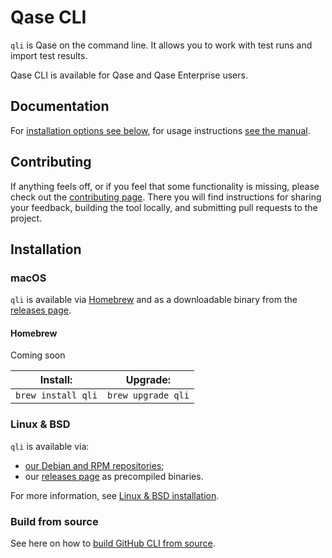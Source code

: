 # Qase CLI

`qli` is Qase on the command line. It allows you to work with test runs and import test results.

Qase CLI is available for Qase and Qase Enterprise users.

## Documentation

For [installation options see below](#installation), for usage instructions [see the manual][manual].

## Contributing

If anything feels off, or if you feel that some functionality is missing, please check out the [contributing page][contributing]. There you will find instructions for sharing your feedback, building the tool locally, and submitting pull requests to the project.

<!-- this anchor is linked to from elsewhere, so avoid renaming it -->
## Installation

### macOS

`qli` is available via [Homebrew][] and as a downloadable binary from the [releases page][].

#### Homebrew

Coming soon

| Install:          | Upgrade:          |
| ----------------- | ----------------- |
| `brew install qli` | `brew upgrade qli` |

### Linux & BSD

`qli` is available via:

- [our Debian and RPM repositories](./docs/install_linux.md);
- our [releases page][] as precompiled binaries.

For more information, see [Linux & BSD installation](./docs/install_linux.md).

### Build from source

See here on how to [build GitHub CLI from source][build from source].

[manual]: https://developers.qase.io/cli/
[Homebrew]: https://brew.sh
[releases page]: https://github.com/qase-tms/cli/releases/latest
[contributing]: ./.github/CONTRIBUTING.md
[build from source]: ./docs/source.md